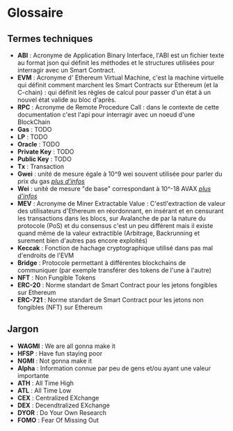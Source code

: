 # Glossaire

## Termes techniques

- **ABI** : Acronyme de Application Binary Interface, l'ABI est un fichier texte au format json qui définit les méthodes et le structures utilisées pour interragir avec un Smart Contract.
- **EVM** : Acronyme d' Ethereum Virtual Machine, c'est la machine virtuelle qui définit comment marchent les Smart Contracts sur Ethereum (et la C-chain) : qui définit les règles de calcul pour passer d'un état à un nouvel état valide au bloc d'après.
- **RPC** : Acronyme de Remote Procedure Call : dans le contexte de cette documentation c'est l'api pour interragir avec un noeud d'une BlockChain
- **Gas** : TODO
- **LP** : TODO
- **Oracle** : TODO
- **Private Key** : TODO
- **Public Key** : TODO
- **Tx** : Transaction
- **Gwei** : unité de mesure égale à 10^9 wei souvent utilisée pour parler du prix du gas [*plus d'infos*](https://support.mycrypto.com/general-knowledge/ethereum-blockchain/what-are-the-different-units-used-in-ethereum/)
- **Wei** : unité de mesure "de base" correspondant à 10^-18 AVAX [*plus d'infos*](https://support.mycrypto.com/general-knowledge/ethereum-blockchain/what-are-the-different-units-used-in-ethereum/)
- **MEV** : Acronyme de Miner Extractable Value : C'estl'extraction de valeur des utilisateurs d'Ethereum en réordonnant, en insérant et en censurant les transactions dans les blocs, sur Avalanche de par la nature du protocole (PoS) et du consensus c'est un peu différent mais il existe quand même de la valeur extractible (Arbitrage, Backrunning et surement bien d'autres pas encore exploités)
- **Keccak** : Fonction de hachage cryptographique utilisé dans pas mal d'endroits de l'EVM
- **Bridge** : Protocole permettant à différentes blockchains de communiquer (par exemple transférer des tokens de l'une à l'autre)
- **NFT** : Non Fungible Tokens 
- **ERC-20** : Norme standart de Smart Contract pour les jetons fongibles sur Ethereum
- **ERC-721** : Norme standart de Smart Contract pour les jetons non fongibles (NFT) sur Ethereum

## Jargon

- **WAGMI** : We are all gonna make it
- **HFSP** : Have fun staying poor
- **NGMI** : Not gonna make it
- **Alpha** : Information connue par peu de gens et/ou ayant une valeur importante
- **ATH** : All Time High
- **ATL** : All Time Low
- **CEX** : Centralized EXchange
- **DEX** : Decendtralized EXchange
- **DYOR** : Do Your Own Research
- **FOMO** : Fear Of Missing Out
